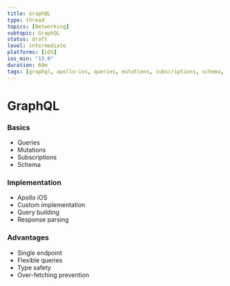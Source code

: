 ```yaml
---
title: GraphQL
type: thread
topics: [Networking]
subtopic: GraphQL
status: draft
level: intermediate
platforms: [iOS]
ios_min: "13.0"
duration: 60m
tags: [graphql, apollo-ios, queries, mutations, subscriptions, schema, caching]
---
```


# GraphQL


### Basics
- Queries
- Mutations
- Subscriptions
- Schema

### Implementation
- Apollo iOS
- Custom implementation
- Query building
- Response parsing

### Advantages
- Single endpoint
- Flexible queries
- Type safety
- Over-fetching prevention

